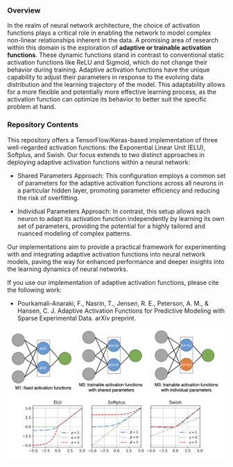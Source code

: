 ### Overview

In the realm of neural network architecture, the choice of activation functions plays a critical role in enabling the network to model complex non-linear relationships inherent in the data. A promising area of research within this domain is the exploration of **adaptive or trainable activation functions**. These dynamic functions stand in contrast to conventional static activation functions like ReLU and Sigmoid, which do not change their behavior during training. Adaptive activation functions have the unique capability to adjust their parameters in response to the evolving data distribution and the learning trajectory of the model. This adaptability allows for a more flexible and potentially more effective learning process, as the activation function can optimize its behavior to better suit the specific problem at hand.

### Repository Contents
This repository offers a TensorFlow/Keras-based implementation of three well-regarded activation functions: the Exponential Linear Unit (ELU), Softplus, and Swish. Our focus extends to two distinct approaches in deploying adaptive activation functions within a neural network:

+ Shared Parameters Approach: This configuration employs a common set of parameters for the adaptive activation functions across all neurons in a particular hidden layer, promoting parameter efficiency and reducing the risk of overfitting.

+ Individual Parameters Approach: In contrast, this setup allows each neuron to adapt its activation function independently by learning its own set of parameters, providing the potential for a highly tailored and nuanced modeling of complex patterns.

Our implementations aim to provide a practical framework for experimenting with and integrating adaptive activation functions into neural network models, paving the way for enhanced performance and deeper insights into the learning dynamics of neural networks.

If you use our implementation of adaptive activation functions, please cite the following work: 

+ Pourkamali-Anaraki, F., Nasrin, T., Jensen, R. E., Peterson, A. M., & Hansen, C. J. Adaptive Activation Functions for Predictive Modeling with Sparse Experimental Data. arXiv preprint. 

<img src="https://raw.githubusercontent.com/farhad-pourkamali/AdaptiveActivation/main/adaptive.png" alt="adaptive" width=1000 align=center />

